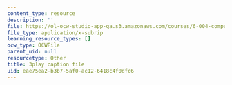 ```yaml
---
content_type: resource
description: ''
file: https://ol-ocw-studio-app-qa.s3.amazonaws.com/courses/6-004-computation-structures-spring-2017/eae75ea2b3b75af0ac126418c4f0dfc6_R7U0Xezxo_0.vtt
file_type: application/x-subrip
learning_resource_types: []
ocw_type: OCWFile
parent_uid: null
resourcetype: Other
title: 3play caption file
uid: eae75ea2-b3b7-5af0-ac12-6418c4f0dfc6
---
```

